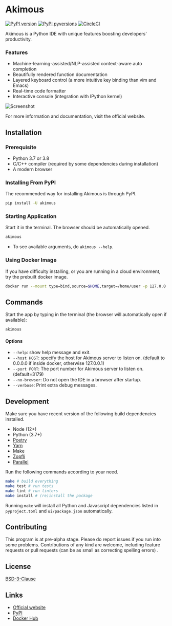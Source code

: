 # Akimous

[![PyPI version](https://badge.fury.io/py/akimous.svg)](https://pypi.python.org/pypi/akimous/) [![PyPI pyversions](https://img.shields.io/pypi/pyversions/akimous.svg)](https://pypi.python.org/pypi/akimous/) [![CircleCI](https://circleci.com/gh/akimous/akimous/tree/master.svg?style=svg)](https://circleci.com/gh/akimous/akimous/tree/master)

Akimous is a Python IDE with unique features boosting developers' productivity.

### Features

* Machine-learning-assisted/NLP-assisted context-aware auto completion
* Beautifully rendered function documentation
* Layered keyboard control (a more intuitive key binding than vim and Emacs)
* Real-time code formatter
* Interactive console (integration with IPython kernel)

<img src="https://raw.githubusercontent.com/akimous/akimous/master/images/screenshot.png" alt="Screenshot" style="max-width:100%">

For more information and documentation, visit the official website.

## Installation

### Prerequisite

* Python 3.7 or 3.8
* C/C++ compiler (required by some dependencies during installation)
* A modern browser

### Installing From PyPI

The recommended way for installing Akimous is through PyPI.

```sh
pip install -U akimous
```

### Starting Application

Start it in the terminal. The browser should be automatically opened.

```sh
akimous
```

* To see available arguments, do `akimous --help`.

### Using Docker Image

If you have difficulty installing, or you are running in a cloud environment, try the prebuilt docker image.

```sh
docker run --mount type=bind,source=$HOME,target=/home/user -p 127.0.0.1:3179:3179 -it red8012/akimous akimous
```

## Commands

Start the app by typing in the terminal (the browser will automatically open if available): 

```sh
akimous
```

#### Options

* `--help`: show help message and exit.
* `--host HOST`: specify the host for Akimous server to listen on. (default to 0.0.0.0 if inside docker, otherwise 127.0.0.1)
* `--port PORT`: The port number for Akimous server to listen on. (default=3179)
* `--no-browser`: Do not open the IDE in a browser after startup.
* `--verbose`: Print extra debug messages.

## Development

Make sure you have recent version of the following build dependencies installed.

* Node (12+)
* Python (3.7+)
* [Poetry](https://poetry.eustace.io)
* [Yarn](https://yarnpkg.com/)
* Make
* [Zopfli](https://github.com/google/zopfli)
* [Parallel](https://www.gnu.org/software/parallel/)

Run the following commands according to your need.

```sh
make # build everything
make test # run tests
make lint # run linters
make install # (re)install the package
```

Running `make` will install all Python and Javascript dependencies listed in `pyproject.toml` and `ui/package.json` automatically.

## Contributing

This program is at pre-alpha stage. Please do report issues if you run into some problems. Contributions of any kind are welcome, including feature requests or pull requests (can be as small as correcting spelling errors) . 

## License

[BSD-3-Clause](LICENSE)

## Links

* [Official website](https://akimous.com)
* [PyPI](https://pypi.org/project/akimous/)
* [Docker Hub](https://hub.docker.com/r/red8012/akimous)

